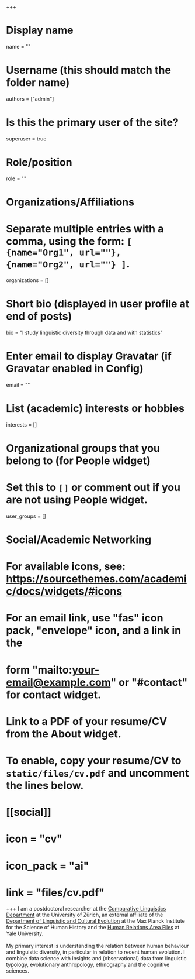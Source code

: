 +++
# Display name
name = ""

# Username (this should match the folder name)
authors = ["admin"]

# Is this the primary user of the site?
superuser = true

# Role/position
role = ""

# Organizations/Affiliations
#   Separate multiple entries with a comma, using the form: `[ {name="Org1", url=""}, {name="Org2", url=""} ]`.
organizations = []

# Short bio (displayed in user profile at end of posts)
bio = "I study linguistic diversity through data and with statistics"

# Enter email to display Gravatar (if Gravatar enabled in Config)
email = ""

# List (academic) interests or hobbies
interests = []

# Organizational groups that you belong to (for People widget)
#   Set this to `[]` or comment out if you are not using People widget.
user_groups = []

# Social/Academic Networking
# For available icons, see: https://sourcethemes.com/academic/docs/widgets/#icons
#   For an email link, use "fas" icon pack, "envelope" icon, and a link in the
#   form "mailto:your-email@example.com" or "#contact" for contact widget.


# Link to a PDF of your resume/CV from the About widget.
# To enable, copy your resume/CV to `static/files/cv.pdf` and uncomment the lines below.
# [[social]]
#   icon = "cv"
#   icon_pack = "ai"
#   link = "files/cv.pdf"

+++
I am a postdoctoral researcher at the <a href="http://www.comparativelinguistics.uzh.ch/en.html">Comparative Linguistics Department<a> at the University of Zürich, an external affiliate of the <a href="https://www.shh.mpg.de/DLCE-research-overview">Department of Linguistic and Cultural Evolution<a> at the Max Planck Institute for the Science of Human History and the <a href="http://hraf.yale.edu/">Human Relations Area Files<a>  at Yale University.<br/> <br/> My primary interest is understanding the relation between human behaviour and linguistic diversity, in particular in relation to recent human evolution. I combine data science with insights and (observational) data from linguistic typology, evolutionary anthropology, ethnography and the cognitive sciences.
